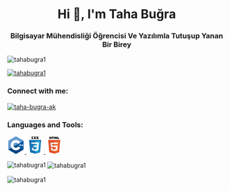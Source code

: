 <h1 align="center">Hi 👋, I'm Taha Buğra</h1>
<h3 align="center">Bilgisayar Mühendisliği Öğrencisi Ve Yazılımla Tutuşup Yanan Bir Birey</h3>

<p align="left"> <img src="https://komarev.com/ghpvc/?username=tahabugra1&label=Profile%20views&color=0e75b6&style=flat" alt="tahabugra1" /> </p>

<p align="left"> <a href="https://github.com/ryo-ma/github-profile-trophy"><img src="https://github-profile-trophy.vercel.app/?username=tahabugra1" alt="tahabugra1" /></a> </p>

<h3 align="left">Connect with me:</h3>
<p align="left">
<a href="https://linkedin.com/in/taha-bugra-ak" target="blank"><img align="center" src="https://raw.githubusercontent.com/rahuldkjain/github-profile-readme-generator/master/src/images/icons/Social/linked-in-alt.svg" alt="taha-bugra-ak" height="30" width="40" /></a>
</p>

<h3 align="left">Languages and Tools:</h3>
<p align="left"> <a href="https://www.w3schools.com/cpp/" target="_blank" rel="noreferrer"> <img src="https://raw.githubusercontent.com/devicons/devicon/master/icons/cplusplus/cplusplus-original.svg" alt="cplusplus" width="40" height="40"/> </a> <a href="https://www.w3schools.com/css/" target="_blank" rel="noreferrer"> <img src="https://raw.githubusercontent.com/devicons/devicon/master/icons/css3/css3-original-wordmark.svg" alt="css3" width="40" height="40"/> </a> <a href="https://www.w3.org/html/" target="_blank" rel="noreferrer"> <img src="https://raw.githubusercontent.com/devicons/devicon/master/icons/html5/html5-original-wordmark.svg" alt="html5" width="40" height="40"/> </a> </p>

<p><img align="left" src="https://github-readme-stats.vercel.app/api/top-langs?username=tahabugra1&show_icons=true&locale=en&layout=compact" alt="tahabugra1" /></p>

<p>&nbsp;<img align="center" src="https://github-readme-stats.vercel.app/api?username=tahabugra1&show_icons=true&locale=en" alt="tahabugra1" /></p>

<p><img align="center" src="https://github-readme-streak-stats.herokuapp.com/?user=tahabugra1&" alt="tahabugra1" /></p>
